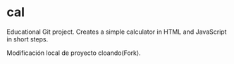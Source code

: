 # cal
Educational Git project. Creates a simple calculator in HTML and JavaScript in short steps. 

Modificación local de proyecto cloando(Fork).
